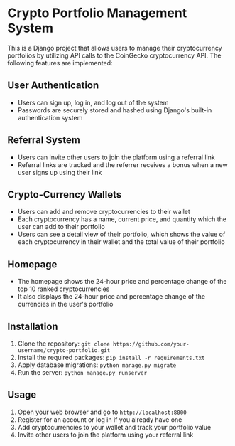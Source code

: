 Crypto Portfolio Management System
==================================

This is a Django project that allows users to manage their cryptocurrency portfolios by utilizing API calls to the CoinGecko cryptocurrency API. The following features are implemented:

User Authentication
-------------------

-   Users can sign up, log in, and log out of the system
-   Passwords are securely stored and hashed using Django's built-in authentication system

Referral System
---------------

-   Users can invite other users to join the platform using a referral link
-   Referral links are tracked and the referrer receives a bonus when a new user signs up using their link

Crypto-Currency Wallets
-----------------------

-   Users can add and remove cryptocurrencies to their wallet
-   Each cryptocurrency has a name, current price, and quantity which the user can add to their portfolio
-   Users can see a detail view of their portfolio, which shows the value of each cryptocurrency in their wallet and the total value of their portfolio

Homepage
--------

-   The homepage shows the 24-hour price and percentage change of the top 10 ranked cryptocurrencies
-   It also displays the 24-hour price and percentage change of the currencies in the user's portfolio

Installation
------------

1.  Clone the repository: `git clone https://github.com/your-username/crypto-portfolio.git`
2.  Install the required packages: `pip install -r requirements.txt`
3.  Apply database migrations: `python manage.py migrate`
4.  Run the server: `python manage.py runserver`

Usage
-----

1.  Open your web browser and go to `http://localhost:8000`
2.  Register for an account or log in if you already have one
3.  Add cryptocurrencies to your wallet and track your portfolio value
4.  Invite other users to join the platform using your referral link
